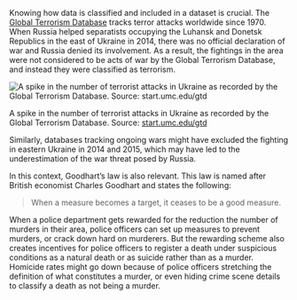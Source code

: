 Knowing how data is classified and included in a dataset is crucial. The [Global Terrorism Database](https://www.start.umd.edu/gtd/) tracks terror attacks worldwide since 1970. When Russia helped separatists occupying the Luhansk and Donetsk Republics in the east of Ukraine in 2014, there was no official declaration of war and Russia denied its involvement. As a result, the fightings in the area were not considered to be acts of war by the Global Terrorism Database, and instead they were classified as terrorism. 

![A spike in the number of terrorist attacks in Ukraine as recorded by the Global Terrorism Database. Source: [start.umc.edu/gtd](https://www.start.umd.edu/gtd/search/Results.aspx?chart=overtime&casualties_type=&casualties_max=&country=214)](Ethics%20in%20data%20visualisation%201a9252053a714191a1f8cc31071467fa/terrorism-ukraine.png)

A spike in the number of terrorist attacks in Ukraine as recorded by the Global Terrorism Database. Source: [start.umc.edu/gtd](https://www.start.umd.edu/gtd/search/Results.aspx?chart=overtime&casualties_type=&casualties_max=&country=214)

Similarly, databases tracking ongoing wars might have excluded the fighting in eastern Ukraine in 2014 and 2015, which may have led to the underestimation of the war threat posed by Russia.

In this context, Goodhart’s law is also relevant. This law is named after British economist Charles Goodhart and states the following:

> When a measure becomes a target, it ceases to be a good measure.
> 

When a police department gets rewarded for the reduction the number of murders in their area, police officers can set up measures to prevent murders, or crack down hard on murderers. But the rewarding scheme also creates incentives for police officers to register a death under suspicious conditions as a natural death or as suicide rather than as a murder. Homicide rates might go down because of police officers stretching the definition of what constitutes a murder, or even hiding crime scene details to classify a death as not being a murder.